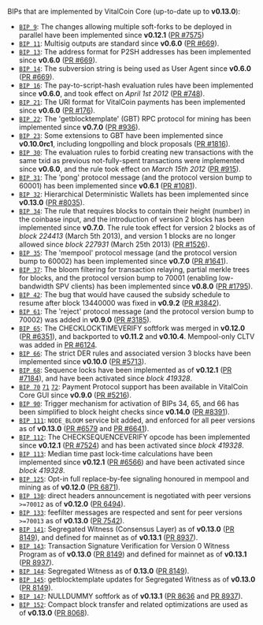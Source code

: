 BIPs that are implemented by VitalCoin Core (up-to-date up to **v0.13.0**):

* [`BIP 9`](https://github.com/vitalcoin/bips/blob/master/bip-0009.mediawiki): The changes allowing multiple soft-forks to be deployed in parallel have been implemented since **v0.12.1**  ([PR #7575](https://github.com/vitalcoin/vitalcoin/pull/7575))
* [`BIP 11`](https://github.com/vitalcoin/bips/blob/master/bip-0011.mediawiki): Multisig outputs are standard since **v0.6.0** ([PR #669](https://github.com/vitalcoin/vitalcoin/pull/669)).
* [`BIP 13`](https://github.com/vitalcoin/bips/blob/master/bip-0013.mediawiki): The address format for P2SH addresses has been implemented since **v0.6.0** ([PR #669](https://github.com/vitalcoin/vitalcoin/pull/669)).
* [`BIP 14`](https://github.com/vitalcoin/bips/blob/master/bip-0014.mediawiki): The subversion string is being used as User Agent since **v0.6.0** ([PR #669](https://github.com/vitalcoin/vitalcoin/pull/669)).
* [`BIP 16`](https://github.com/vitalcoin/bips/blob/master/bip-0016.mediawiki): The pay-to-script-hash evaluation rules have been implemented since **v0.6.0**, and took effect on *April 1st 2012* ([PR #748](https://github.com/vitalcoin/vitalcoin/pull/748)).
* [`BIP 21`](https://github.com/vitalcoin/bips/blob/master/bip-0021.mediawiki): The URI format for VitalCoin payments has been implemented since **v0.6.0** ([PR #176](https://github.com/vitalcoin/vitalcoin/pull/176)).
* [`BIP 22`](https://github.com/vitalcoin/bips/blob/master/bip-0022.mediawiki): The 'getblocktemplate' (GBT) RPC protocol for mining has been implemented since **v0.7.0** ([PR #936](https://github.com/vitalcoin/vitalcoin/pull/936)).
* [`BIP 23`](https://github.com/vitalcoin/bips/blob/master/bip-0023.mediawiki): Some extensions to GBT have been implemented since **v0.10.0rc1**, including longpolling and block proposals ([PR #1816](https://github.com/vitalcoin/vitalcoin/pull/1816)).
* [`BIP 30`](https://github.com/vitalcoin/bips/blob/master/bip-0030.mediawiki): The evaluation rules to forbid creating new transactions with the same txid as previous not-fully-spent transactions were implemented since **v0.6.0**, and the rule took effect on *March 15th 2012* ([PR #915](https://github.com/vitalcoin/vitalcoin/pull/915)).
* [`BIP 31`](https://github.com/vitalcoin/bips/blob/master/bip-0031.mediawiki): The 'pong' protocol message (and the protocol version bump to 60001) has been implemented since **v0.6.1** ([PR #1081](https://github.com/vitalcoin/vitalcoin/pull/1081)).
* [`BIP 32`](https://github.com/vitalcoin/bips/blob/master/bip-0032.mediawiki): Hierarchical Deterministic Wallets has been implemented since **v0.13.0** ([PR #8035](https://github.com/vitalcoin/vitalcoin/pull/8035)).
* [`BIP 34`](https://github.com/vitalcoin/bips/blob/master/bip-0034.mediawiki): The rule that requires blocks to contain their height (number) in the coinbase input, and the introduction of version 2 blocks has been implemented since **v0.7.0**. The rule took effect for version 2 blocks as of *block 224413* (March 5th 2013), and version 1 blocks are no longer allowed since *block 227931* (March 25th 2013) ([PR #1526](https://github.com/vitalcoin/vitalcoin/pull/1526)).
* [`BIP 35`](https://github.com/vitalcoin/bips/blob/master/bip-0035.mediawiki): The 'mempool' protocol message (and the protocol version bump to 60002) has been implemented since **v0.7.0** ([PR #1641](https://github.com/vitalcoin/vitalcoin/pull/1641)).
* [`BIP 37`](https://github.com/vitalcoin/bips/blob/master/bip-0037.mediawiki): The bloom filtering for transaction relaying, partial merkle trees for blocks, and the protocol version bump to 70001 (enabling low-bandwidth SPV clients) has been implemented since **v0.8.0** ([PR #1795](https://github.com/vitalcoin/vitalcoin/pull/1795)).
* [`BIP 42`](https://github.com/vitalcoin/bips/blob/master/bip-0042.mediawiki): The bug that would have caused the subsidy schedule to resume after block 13440000 was fixed in **v0.9.2** ([PR #3842](https://github.com/vitalcoin/vitalcoin/pull/3842)).
* [`BIP 61`](https://github.com/vitalcoin/bips/blob/master/bip-0061.mediawiki): The 'reject' protocol message (and the protocol version bump to 70002) was added in **v0.9.0** ([PR #3185](https://github.com/vitalcoin/vitalcoin/pull/3185)).
* [`BIP 65`](https://github.com/vitalcoin/bips/blob/master/bip-0065.mediawiki): The CHECKLOCKTIMEVERIFY softfork was merged in **v0.12.0** ([PR #6351](https://github.com/vitalcoin/vitalcoin/pull/6351)), and backported to **v0.11.2** and **v0.10.4**. Mempool-only CLTV was added in [PR #6124](https://github.com/vitalcoin/vitalcoin/pull/6124).
* [`BIP 66`](https://github.com/vitalcoin/bips/blob/master/bip-0066.mediawiki): The strict DER rules and associated version 3 blocks have been implemented since **v0.10.0** ([PR #5713](https://github.com/vitalcoin/vitalcoin/pull/5713)).
* [`BIP 68`](https://github.com/vitalcoin/bips/blob/master/bip-0068.mediawiki): Sequence locks have been implemented as of **v0.12.1**  ([PR #7184](https://github.com/vitalcoin/vitalcoin/pull/7184)), and have been activated since *block 419328*.
* [`BIP 70`](https://github.com/vitalcoin/bips/blob/master/bip-0070.mediawiki) [`71`](https://github.com/vitalcoin/bips/blob/master/bip-0071.mediawiki) [`72`](https://github.com/vitalcoin/bips/blob/master/bip-0072.mediawiki): Payment Protocol support has been available in VitalCoin Core GUI since **v0.9.0** ([PR #5216](https://github.com/vitalcoin/vitalcoin/pull/5216)).
* [`BIP 90`](https://github.com/vitalcoin/bips/blob/master/bip-0090.mediawiki): Trigger mechanism for activation of BIPs 34, 65, and 66 has been simplified to block height checks since **v0.14.0** ([PR #8391](https://github.com/vitalcoin/vitalcoin/pull/8391)).
* [`BIP 111`](https://github.com/vitalcoin/bips/blob/master/bip-0111.mediawiki): `NODE_BLOOM` service bit added, and enforced for all peer versions as of **v0.13.0** ([PR #6579](https://github.com/vitalcoin/vitalcoin/pull/6579) and [PR #6641](https://github.com/vitalcoin/vitalcoin/pull/6641)).
* [`BIP 112`](https://github.com/vitalcoin/bips/blob/master/bip-0112.mediawiki): The CHECKSEQUENCEVERIFY opcode has been implemented since **v0.12.1** ([PR #7524](https://github.com/vitalcoin/vitalcoin/pull/7524)) and has been activated since *block 419328*.
* [`BIP 113`](https://github.com/vitalcoin/bips/blob/master/bip-0113.mediawiki): Median time past lock-time calculations have been implemented since **v0.12.1** ([PR #6566](https://github.com/vitalcoin/vitalcoin/pull/6566)) and have been activated since *block 419328*.
* [`BIP 125`](https://github.com/vitalcoin/bips/blob/master/bip-0125.mediawiki): Opt-in full replace-by-fee signaling honoured in mempool and mining as of **v0.12.0** ([PR 6871](https://github.com/vitalcoin/vitalcoin/pull/6871)).
* [`BIP 130`](https://github.com/vitalcoin/bips/blob/master/bip-0130.mediawiki): direct headers announcement is negotiated with peer versions `>=70012` as of **v0.12.0** ([PR 6494](https://github.com/vitalcoin/vitalcoin/pull/6494)).
* [`BIP 133`](https://github.com/vitalcoin/bips/blob/master/bip-0133.mediawiki): feefilter messages are respected and sent for peer versions `>=70013` as of **v0.13.0** ([PR 7542](https://github.com/vitalcoin/vitalcoin/pull/7542)).
* [`BIP 141`](https://github.com/vitalcoin/bips/blob/master/bip-0141.mediawiki): Segregated Witness (Consensus Layer) as of **v0.13.0** ([PR 8149](https://github.com/vitalcoin/vitalcoin/pull/8149)), and defined for mainnet as of **v0.13.1** ([PR 8937](https://github.com/vitalcoin/vitalcoin/pull/8937)).
* [`BIP 143`](https://github.com/vitalcoin/bips/blob/master/bip-0143.mediawiki): Transaction Signature Verification for Version 0 Witness Program as of **v0.13.0** ([PR 8149](https://github.com/vitalcoin/vitalcoin/pull/8149)) and defined for mainnet as of **v0.13.1** ([PR 8937](https://github.com/vitalcoin/vitalcoin/pull/8937)).
* [`BIP 144`](https://github.com/vitalcoin/bips/blob/master/bip-0144.mediawiki): Segregated Witness as of **0.13.0** ([PR 8149](https://github.com/vitalcoin/vitalcoin/pull/8149)).
* [`BIP 145`](https://github.com/vitalcoin/bips/blob/master/bip-0145.mediawiki): getblocktemplate updates for Segregated Witness as of **v0.13.0** ([PR 8149](https://github.com/vitalcoin/vitalcoin/pull/8149)).
* [`BIP 147`](https://github.com/vitalcoin/bips/blob/master/bip-0147.mediawiki): NULLDUMMY softfork as of **v0.13.1** ([PR 8636](https://github.com/vitalcoin/vitalcoin/pull/8636) and [PR 8937](https://github.com/vitalcoin/vitalcoin/pull/8937)).
* [`BIP 152`](https://github.com/vitalcoin/bips/blob/master/bip-0152.mediawiki): Compact block transfer and related optimizations are used as of **v0.13.0** ([PR 8068](https://github.com/vitalcoin/vitalcoin/pull/8068)).
